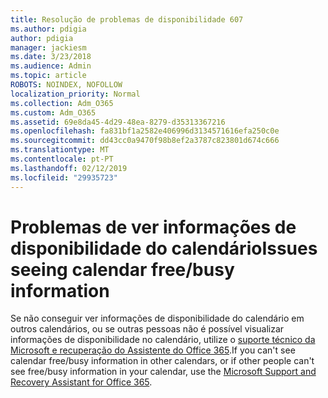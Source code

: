 ```yaml
---
title: Resolução de problemas de disponibilidade 607
ms.author: pdigia
author: pdigia
manager: jackiesm
ms.date: 3/23/2018
ms.audience: Admin
ms.topic: article
ROBOTS: NOINDEX, NOFOLLOW
localization_priority: Normal
ms.collection: Adm_O365
ms.custom: Adm_O365
ms.assetid: 69e8da45-4d29-48ea-8279-d35313367216
ms.openlocfilehash: fa831bf1a2582e406996d3134571616efa250c0e
ms.sourcegitcommit: dd43cc0a9470f98b8ef2a3787c823801d674c666
ms.translationtype: MT
ms.contentlocale: pt-PT
ms.lasthandoff: 02/12/2019
ms.locfileid: "29935723"
---
```

# <a name="issues-seeing-calendar-freebusy-information"></a><span data-ttu-id="f1055-102">Problemas de ver informações de disponibilidade do calendário</span><span class="sxs-lookup"><span data-stu-id="f1055-102">Issues seeing calendar free/busy information</span></span>

<span data-ttu-id="f1055-103">Se não conseguir ver informações de disponibilidade do calendário em outros calendários, ou se outras pessoas não é possível visualizar informações de disponibilidade no calendário, utilize o [suporte técnico da Microsoft e recuperação do Assistente do Office 365](https://diagnostics.office.com/).</span><span class="sxs-lookup"><span data-stu-id="f1055-103">If you can't see calendar free/busy information in other calendars, or if other people can't see free/busy information in your calendar, use the [Microsoft Support and Recovery Assistant for Office 365](https://diagnostics.office.com/).</span></span>
  

